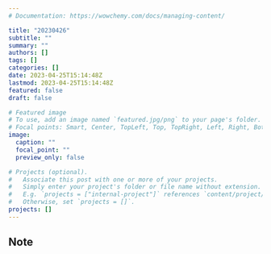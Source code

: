 ```yaml
---
# Documentation: https://wowchemy.com/docs/managing-content/

title: "20230426"
subtitle: ""
summary: ""
authors: []
tags: []
categories: []
date: 2023-04-25T15:14:48Z
lastmod: 2023-04-25T15:14:48Z
featured: false
draft: false

# Featured image
# To use, add an image named `featured.jpg/png` to your page's folder.
# Focal points: Smart, Center, TopLeft, Top, TopRight, Left, Right, BottomLeft, Bottom, BottomRight.
image:
  caption: ""
  focal_point: ""
  preview_only: false

# Projects (optional).
#   Associate this post with one or more of your projects.
#   Simply enter your project's folder or file name without extension.
#   E.g. `projects = ["internal-project"]` references `content/project/deep-learning/index.md`.
#   Otherwise, set `projects = []`.
projects: []
---
```


## Note

